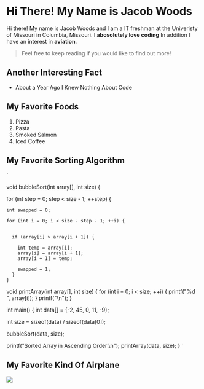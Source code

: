 # Hi There! My Name is Jacob Woods

Hi there! My name is Jacob Woods and I am a IT freshman at the Univeristy of Missouri in Columbia, Missouri. **I abosolutely love coding** In addition I have an interest in **aviation**. 

> Feel free to keep reading if you would like to find out more!

## Another Interesting Fact
* About a Year Ago I Knew Nothing About Code

## My Favorite Foods
1. Pizza
2. Pasta
3. Smoked Salmon
4. Iced Coffee 

## My Favorite Sorting Algorithm
`

void bubbleSort(int array[], int size) {


  for (int step = 0; step < size - 1; ++step) {
    
  
    int swapped = 0;
    
    for (int i = 0; i < size - step - 1; ++i) {
      

      if (array[i] > array[i + 1]) {

        int temp = array[i];
        array[i] = array[i + 1];
        array[i + 1] = temp;
        
        swapped = 1;
      }
    }
   


void printArray(int array[], int size) {
  for (int i = 0; i < size; ++i) {
    printf("%d  ", array[i]);
  }
  printf("\n");
}


int main() {
  int data[] = {-2, 45, 0, 11, -9};

  int size = sizeof(data) / sizeof(data[0]);

  bubbleSort(data, size);
  
  printf("Sorted Array in Ascending Order:\n");
  printArray(data, size);
}
`


## My Favorite Kind Of Airplane

![](https://www.piper.com/wp-content/uploads/2019/01/19_Seneca_A2A_Ocean-Sunrise-1650x1100.jpg)
